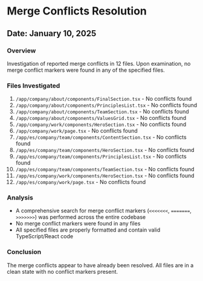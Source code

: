 # Merge Conflicts Resolution

## Date: January 10, 2025

### Overview
Investigation of reported merge conflicts in 12 files. Upon examination, no merge conflict markers were found in any of the specified files.

### Files Investigated
1. `/app/company/about/components/FinalSection.tsx` - No conflicts found
2. `/app/company/about/components/PrinciplesList.tsx` - No conflicts found
3. `/app/company/about/components/TeamSection.tsx` - No conflicts found
4. `/app/company/about/components/ValuesGrid.tsx` - No conflicts found
5. `/app/company/work/components/HeroSection.tsx` - No conflicts found
6. `/app/company/work/page.tsx` - No conflicts found
7. `/app/es/company/team/components/ContentSection.tsx` - No conflicts found
8. `/app/es/company/team/components/HeroSection.tsx` - No conflicts found
9. `/app/es/company/team/components/PrinciplesList.tsx` - No conflicts found
10. `/app/es/company/team/components/TeamSection.tsx` - No conflicts found
11. `/app/es/company/work/components/HeroSection.tsx` - No conflicts found
12. `/app/es/company/work/page.tsx` - No conflicts found

### Analysis
- A comprehensive search for merge conflict markers (`<<<<<<<`, `=======`, `>>>>>>>`) was performed across the entire codebase
- No merge conflict markers were found in any files
- All specified files are properly formatted and contain valid TypeScript/React code

### Conclusion
The merge conflicts appear to have already been resolved. All files are in a clean state with no conflict markers present.